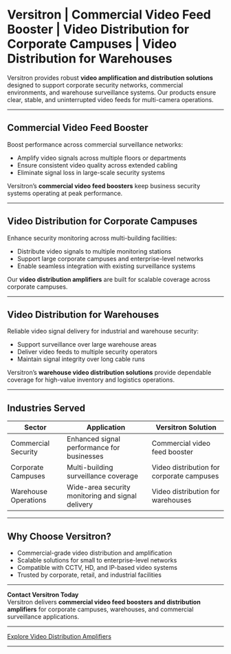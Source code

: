 # Versitron | Commercial Video Feed Booster | Video Distribution for Corporate Campuses | Video Distribution for Warehouses  

Versitron provides robust **video amplification and distribution solutions** designed to support corporate security networks, commercial environments, and warehouse surveillance systems. Our products ensure clear, stable, and uninterrupted video feeds for multi-camera operations.  

---  

## Commercial Video Feed Booster  

Boost performance across commercial surveillance networks:  

- Amplify video signals across multiple floors or departments  
- Ensure consistent video quality across extended cabling  
- Eliminate signal loss in large-scale security systems  

Versitron’s **commercial video feed boosters** keep business security systems operating at peak performance.  

---  

## Video Distribution for Corporate Campuses  

Enhance security monitoring across multi-building facilities:  

- Distribute video signals to multiple monitoring stations  
- Support large corporate campuses and enterprise-level networks  
- Enable seamless integration with existing surveillance systems  

Our **video distribution amplifiers** are built for scalable coverage across corporate campuses.  

---  

## Video Distribution for Warehouses  

Reliable video signal delivery for industrial and warehouse security:  

- Support surveillance over large warehouse areas  
- Deliver video feeds to multiple security operators  
- Maintain signal integrity over long cable runs  

Versitron’s **warehouse video distribution solutions** provide dependable coverage for high-value inventory and logistics operations.  

---  

## Industries Served  

| Sector                  | Application                                      | Versitron Solution                               |
|--------------------------|--------------------------------------------------|-------------------------------------------------|
| Commercial Security      | Enhanced signal performance for businesses       | Commercial video feed booster                   |
| Corporate Campuses       | Multi-building surveillance coverage             | Video distribution for corporate campuses       |
| Warehouse Operations     | Wide-area security monitoring and signal delivery| Video distribution for warehouses               |  

---  

## Why Choose Versitron?  

- Commercial-grade video distribution and amplification  
- Scalable solutions for small to enterprise-level networks  
- Compatible with CCTV, HD, and IP-based video systems  
- Trusted by corporate, retail, and industrial facilities  

---  

**Contact Versitron Today**  
Versitron delivers **commercial video feed boosters and distribution amplifiers** for corporate campuses, warehouses, and commercial surveillance applications.  

---  

[Explore Video Distribution Amplifiers](https://www.versitron.com/collections/video-distribution-amplifiers)  

---  
